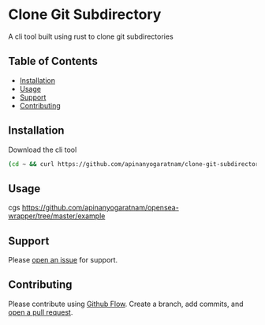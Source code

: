 # Clone Git Subdirectory

A cli tool built using rust to clone git subdirectories

## Table of Contents

- [Installation](#installation)
- [Usage](#usage)
- [Support](#support)
- [Contributing](#contributing)

## Installation

Download the cli tool

```sh
(cd ~ && curl https://github.com/apinanyogaratnam/clone-git-subdirectory/releases/download/v0.0.10/cgs --output cgs && chmod +x ./cgs && echo "alias cgs='~/cgs'" >> ~/.zshrc)
```

## Usage

cgs https://github.com/apinanyogaratnam/opensea-wrapper/tree/master/example

## Support

Please [open an issue](https://github.com/apinanyogaratnam/clone-git-subdirectory/issues/new) for support.

## Contributing

Please contribute using [Github Flow](https://guides.github.com/introduction/flow/). Create a branch, add commits, and [open a pull request](https://github.com/apinanyogaratnam/clone-git-subdirectory/).
